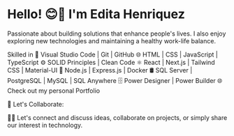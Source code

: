 # Hello! 😊👋 I'm Edita Henriquez

Passionate about building solutions that enhance people's lives.
I also enjoy exploring new technologies and maintaining a healthy work-life balance.

Skilled in
🔧 Visual Studio Code | Git | GitHub 🌐 HTML | CSS | JavaScript | TypeScript ⚙️ SOLID Principles | Clean Code ⚛️ React | Next.js | Tailwind CSS | Material-UI 🚀 Node.js | Express.js | Docker 🛢️ SQL Server | PostgreSQL | MySQL | SQL Anywhere 🗄️ Power Designer | Power Builder
🌐 Check out my personal Portfolio

🤝 Let's Collaborate:

💬🌟 Let's connect and discuss ideas, collaborate on projects, or simply share our interest in technology.
